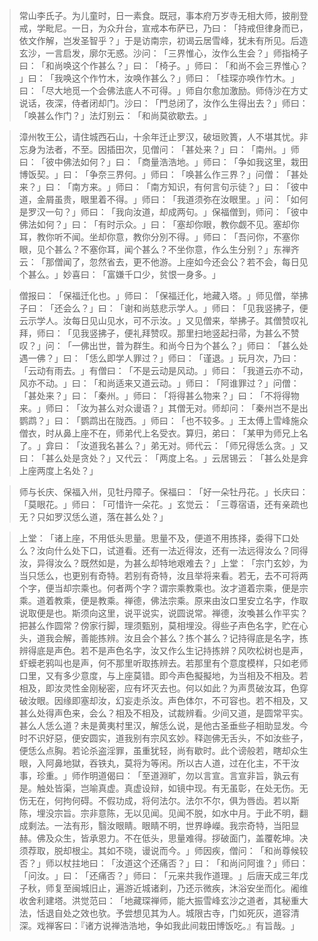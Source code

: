 
> 常山李氏子。为儿童时，日一素食。既冠，事本府万岁寺无相大师，披削登戒，学毗尼。一日，为众升台，宣戒本布萨已，乃曰：​「持戒但律身而已，依文作解，岂发圣智乎？​」于是访南宗，初谒云居雪峰，犹未有所见。后造玄沙，一言启发，廓尔无惑。沙问：​「三界惟心，汝作么生会？​」师指椅子曰：​「和尚唤这个作甚么？​」曰：​「椅子。​」师曰：​「和尚不会三界惟心？​」曰：​「我唤这个作竹木，汝唤作甚么？​」师曰：​「桂琛亦唤作竹木。​」曰：​「尽大地觅一个会佛法底人不可得。​」师自尔愈加激励。师侍沙在方丈说话，夜深，侍者闭却门。沙曰：​「門总闭了，汝作么生得出去？​」师曰：​「唤甚么作门？​」法灯别云：​「和尚莫欲歇去。​」

> 漳州牧王公，请住城西石山，十余年迁止罗汉，破垣败簣，人不堪其忧。非忘身为法者，不至。因插田次，见僧问：​「甚处来？​」曰：​「南州。​」师曰：​「彼中佛法如何？​」曰：​「商量浩浩地。​」师曰：​「争如我这里，栽田博饭契。​」曰：​「争奈三界何。​」师曰：​「唤甚么作三界？​」问僧：​「甚处来？​」曰：​「南方来。​」师曰：​「南方知识，有何言句示徒？​」曰：​「彼中道，金屑虽贵，眼里着不得。​」师曰：​「我道须弥在汝眼里。​」问：​「如何是罗汉一句？​」师曰：​「我向汝道，却成两句。​」保福僧到，师问：​「彼中佛法如何？​」曰：​「有时示众。​」曰：​「塞却你眼，教你觑不见。塞却你耳，教你听不闻。坐却你意，教你分別不得。​」师曰：​「吾问你，不塞你眼，见个甚么？不塞你耳，闻个甚么？不坐你意，作么生分别？​」东禅齐云：​「那僧闻了，忽然省去，更不他游。上座如今还会公？若不会，每日见个甚么。​」妙喜曰：​「富嫌千口少，贫恨一身多。​」

> 僧报曰：​「保福迁化也。​」师曰：​「保福迁化，地藏入塔。​」师见僧，举拂子曰：​「还会么？​」曰：​「谢和尚慈悲示学人。​」师曰：​「见我竖拂子，便云示学人。汝每日见山见水，可不示汝。​」又见僧来，举拂子。其僧赞叹礼拜，师曰：​「见我竖拂子，便礼拜赞叹。那里扫地竖起扫帚，为甚么不赞叹？​」问：​「一佛出世，普为群生。和尚今日为个甚么？​」师曰：​「甚么处遇一佛？​」曰：​「恁么即学人罪过？​」师曰：​「谨退。​」玩月次，乃曰：​「云动有雨去。​」有僧曰：​「不是云动是风动。​」师曰：​「我道云亦不动，风亦不动。​」曰：​「和尚适来又道云动。​」师曰：​「阿谁罪过？​」问僧：​「甚处来？​」曰：​「秦州。​」师曰：​「将得甚么物来？​」曰：​「不将得物来。​」师曰：​「汝为甚么对众谩语？​」其僧无对。师却问：​「秦州岂不是出鹦鹉？​」曰：​「鹦鹉出在陇西。​」师曰：​「也不较多。​」王太傅上雪峰施众僧衣，时从鼻上座不在，师弟代上名受衣。算归，弟曰：​「某甲为师兄上名了。​」弇曰：​「汝道我名甚么？​」弟无对。师代云：​「师兄得恁么贪。​」又曰：​「甚么处是贪处？​」又代云：​「两度上名。​」云居锡云：​「甚么处是弇上座两度上名处？​」

> 师与长庆、保福入州，见牡丹障子。保福曰：​「好一朵牡丹花。​」长庆曰：​「莫眼花。​」师曰：​「可惜许一朵花。​」玄觉云：​「三尊宿语，还有亲疏也无？只如罗汉恁么道，落在甚么处？​」

> 上堂：​「诸上座，不用低头思量。思量不及，便道不用拣择，委得下口处么？汝向什么处下口，试道看。还有一法近得汝，还有一法远得汝么？同得汝，异得汝么？既然如是，为甚么却特地艰难去？​」上堂：​「宗门玄妙，为当只恁么，也更别有奇特。若别有奇特，汝且举将来看。若无，去不可将两个字，便当却宗乘也。何者两个字？谓宗乘教乘也。汝才道着宗乘，便是宗乘。道着教乘，便是教乘。禅德，佛法宗乘。原来由汝口里安立名字，作取说取便是也。斯须向这里，说平说实，说圆说常。禅德，汝喚甚么作平实？把甚么作圆常？傍家行脚，理须甄别，莫相埋没。得些子声色名字，贮在心头，道我会解，善能拣辨。汝且会个甚么？拣个甚么？记持得底是名字，拣辨得底是声色。若不是声色名字，汝又作么生记持拣辨？风吹松树也是声，虾蟆老鸦叫也是声，何不那里听取拣辨去。若那里有个意度模样，只如老师口里，又有多少意度，与上座莫错。即今声色擬擬地，为当相及不相及。若相及，即汝灵性金刚秘密，应有坏灭去也。何以如此？为声贯破汝耳，色穿破汝眼。因缘即塞却汝，幻妄走杀汝。声色体尔，不可容也。若不相及，又甚么处得声色来，会么？相及不相及，试裁辨看。少间又道，是圆常平实。甚么人恁么道？未是黄夷村里汉，解恁么说，是他古圣垂些子相助显发。今时不识好惡，便安圆实，道我别有宗风玄妙。释迦佛无舌头，不如汝些子，便恁么点胸。若论杀盗淫罪，虽重犹轻，尚有歇时。此个谤般若，瞎却众生眼，入阿鼻地獄，吞铁丸，莫将为等闲。所以古人道，过在化主，不干汝事，珍重。​」师作明道偈曰：​「至道淵旷，勿以言宣。言宣非旨，孰云有是。触处皆渠，岂喻真虚。真虚设辩，如镜中现。有无虽彰，在处无伤。无伤无在，何拘何碍。不假功成，将何法尔。法尔不尔，俱为唇齿。若以斯陈，埋没宗旨。宗非意陈，无以见闻。见闻不脱，如水中月。于此不明，翻成剩法。一法有形，翳汝眼睛。眼睛不明，世界峥嶸。我宗奇特，当阳显赫。佛及众生，皆承恩力。不在低头，思量难得。拶破面门，盖覆乾坤。决须荐取，脱却根尘。其如不晓，谩说而今。​」师因疾，僧问：​「和尚尊候较否？​」师以杖拄地曰：​「汝道这个还痛否？​」曰：​「和尚问阿谁？​」师曰：​「问汝。​」曰：​「还痛否？​」师曰：​「元来共我作道理。​」后唐天成三年戊子秋，师复至闽城旧止，遍游近城诸刹，乃还示微疾，沐浴安坐而化。阇维收舍利建塔。洪觉范曰：​「地藏琛禅师，能大振雪峰玄沙之道者，其秘重大法，恬退自处之效也欤。予尝想见其为人。城限古寺，门如死灰，道容清深。戏禅客曰：『诸方说禅浩浩地，争如我此间栽田博饭吃。』有旨哉。​」
